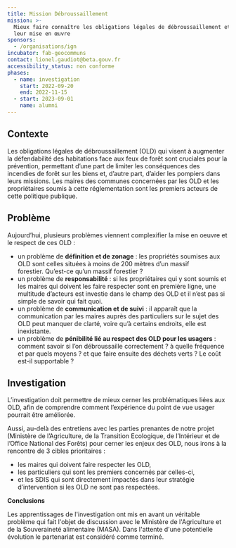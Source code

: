 ```yaml
---
title: Mission Débroussaillement
mission: >-
  Mieux faire connaître les obligations légales de débroussaillement et aider à
  leur mise en œuvre
sponsors:
  - /organisations/ign
incubator: fab-geocommuns
contact: lionel.gaudiot@beta.gouv.fr
accessibility_status: non conforme
phases:
  - name: investigation
    start: 2022-09-20
    end: 2022-11-15
  - start: 2023-09-01
    name: alumni
---
```

## Contexte

Les obligations légales de débroussaillement (OLD) qui visent à augmenter la défendabilité des habitations face aux feux de forêt sont cruciales pour la prévention, permettant d’une part de limiter les conséquences des incendies de forêt sur les biens et, d’autre part, d’aider les pompiers dans leurs missions. Les maires des communes concernées par les OLD et les propriétaires soumis à cette réglementation sont les premiers acteurs de cette politique publique.

## Problème

Aujourd’hui, plusieurs problèmes viennent complexifier la mise en oeuvre et le respect de ces OLD : 

* un problème de **définition et de zonage** : les propriétés soumises aux OLD sont celles situées à moins de 200 mètres d’un massif forestier. Qu’est-ce qu’un massif forestier ?
* un problème de **responsabilité** : si les propriétaires qui y sont soumis et les maires qui doivent les faire respecter sont en première ligne, une multitude d’acteurs est investie dans le champ des OLD et il n’est pas si simple de savoir qui fait quoi.
* un problème de **communication et de suivi** : il apparaît que la communication par les maires auprès des particuliers sur le sujet des OLD peut manquer de clarté, voire qu’à certains endroits, elle est inexistante.
* un problème de **pénibilité lié au respect des OLD pour les usagers** : comment savoir si l’on débroussaille correctement ? à quelle fréquence et par quels moyens ? et que faire ensuite des déchets verts ? Le coût est-il supportable ?

## Investigation

L’investigation doit permettre de mieux cerner les problématiques liées aux OLD, afin de comprendre comment l’expérience du point de vue usager pourrait être améliorée.

Aussi, au-delà des entretiens avec les parties prenantes de notre projet (Ministère de l’Agriculture, de la Transition Ecologique, de l’Intérieur et de l’Office National des Forêts) pour cerner les enjeux des OLD, nous irons à la rencontre de 3 cibles prioritaires :

* les maires qui doivent faire respecter les OLD, 
* les particuliers qui sont les premiers concernés par celles-ci, 
* et les SDIS qui sont directement impactés dans leur stratégie d’intervention si les OLD ne sont pas respectées.

**Conclusions**

Les apprentissages de l'investigation ont mis en avant un véritable problème qui fait l'objet de discussion avec le Ministère de l'Agriculture et de la Souveraineté alimentaire (MASA). Dans l'attente d'une potentielle évolution le partenariat est considéré comme terminé. 